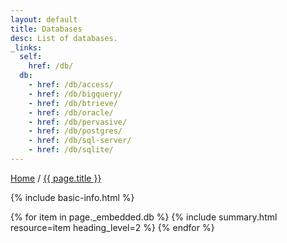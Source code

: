 ```yaml
---
layout: default
title: Databases
desc: List of databases.
_links:
  self:
    href: /db/
  db:
    - href: /db/access/
    - href: /db/bigquery/
    - href: /db/btrieve/
    - href: /db/oracle/
    - href: /db/pervasive/
    - href: /db/postgres/
    - href: /db/sql-server/
    - href: /db/sqlite/
---
```


<nav>
  <a href="{{ site.url }}">Home</a> /
  <a href="{{ page.url }}">{{ page.title }}</a>
</nav>

{% include basic-info.html %}

{% for item in page._embedded.db %}
  {% include summary.html resource=item heading_level=2 %}
{% endfor %}
